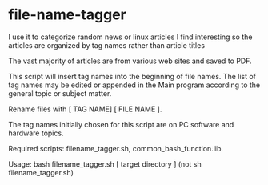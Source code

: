 # file-name-tagger
I use it to categorize random news or linux articles I find interesting
so the articles are organized by tag names rather than article titles

The vast majority of articles are from various web sites and saved to PDF.

This script will insert tag names into the beginning of file names.
The list of tag names may be edited or appended in the Main program
according to the general topic or subject matter.

Rename files with [ TAG NAME] [ FILE NAME ].
 
The tag names initially chosen for this script are on PC software and
hardware topics.

Required scripts: filename_tagger.sh, common_bash_function.lib.

Usage: bash filename_tagger.sh [ target directory ]
       (not sh filename_tagger.sh)
